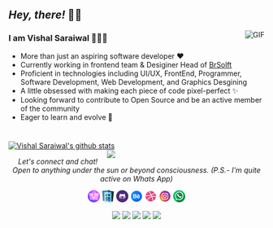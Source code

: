 ## *Hey, there!* 👋🏼

<img align="right" alt="GIF" src="https://media.giphy.com/media/LMcB8XospGZO8UQq87/giphy.gif" />

### **I am Vishal Saraiwal** 👩🏽‍💻 

- More than just an aspiring software developer ♥︎
- Currently working in frontend team & Desiginer Head of [BrSolft](http://brsoftsol.com/)
- Proficient in technologies including UI/UX, FrontEnd, Programmer, Software Development, Web Development, and Graphics Desgining
- A little obsessed with making each piece of code pixel-perfect ✨
- Looking forward to contribute to Open Source and be an active member of the community 
- Eager to learn and evolve 🌱

#

[![Vishal Saraiwal's github stats](https://github-readme-stats.vercel.app/api?username=kritriv&count_private=true&hide=prs,issues&show_icons=true&title_color=fff&icon_color=79ff97&text_color=9f9f9f&bg_color=151515)](https://github.com/kritriv/github-readme-stats)
<a href="https://github.com/kritriv?tab=repositories">
  <img align="right" width="310px" src="https://github-readme-stats.anuraghazra1.vercel.app/api/top-langs/?username=kritriv&count_private=true&layout=compact&hide=makefile,shell&hide_title=true&hide_border=true" />
</a>



<p align="center">
  <i>Let's connect and chat! Open to anything under the sun or beyond consciousness. (P.S.- I'm quite active on Whats App)</i>

  <p align="center">  
    <a href="https://kritriv.github.io/Profile-Vishal.Saraiwal/" alt="Portfolio"><img src="Logos/portfolio.png" ></a>
    <a href="https://kritriv.github.io/Resume-Vishal.Saraiwal/" alt="Resume"><img src="Logos/curriculum-vitae.png"></a>
    <a href="https://github.com/kritriv" alt="Github"><img src="Logos/github.png" ></a>
    <a href="https://www.behance.net/vishalsaraiwal" alt="Behance"><img src="Logos/behance.png"></a>
    <a href="https://dribbble.com/vishhsaraiwal" alt="Dribbble"><img src="Logos/dribbble.png"></a>
    <a href="https://www.instagram.com/vishal_saraiwal/" alt="Instagram"><img src="Logos/insta.png"></a>
    <a href="(https://wa.me/919193378532?text=Hello%20Vishal%20Saraiwal%2C%20I%20am%20reach%20at%20you%20from%20Github%20Links)" alt="Whats App"><img src="Logos/whatsapp.png"></a>
  </p>
  
  <p align="center">
    <a href="https://twitter.com/kritriv" alt="Twitter"><img src="https://img.shields.io/badge/Twitter-1DA1F2?style=for-the-badge&logo=twitter&logoColor=white"></a>     
    <a href="https://www.linkedin.com/in/vishal-saraiwal/" alt="Linkedin"><img src="https://img.shields.io/badge/LinkedIn-0077B5?style=for-the-badge&logo=linkedin&logoColor=white" ></a>
  <a href="https://dev.to/kritriv" alt="dev.to"><img src="https://img.shields.io/badge/dev.to-0A0A0A?style=for-the-badge&logo=devdotto&logoColor=white"></a>
  <a href="https://www.codechef.com/users/vishals6836" alt="Codechef"><img src="https://img.shields.io/badge/-CodeChef-5B4638?style=for-the-badge&logo=CodeChef&logoColor=white" ></a>
    <a href="mailto:vishalsaraiwal68@gmail.com" alt="Contact me"><img src="https://img.shields.io/badge/Gmail-D14836?style=for-the-badge&logo=gmail&logoColor=white"></a>
  </p>
 </p>
 


